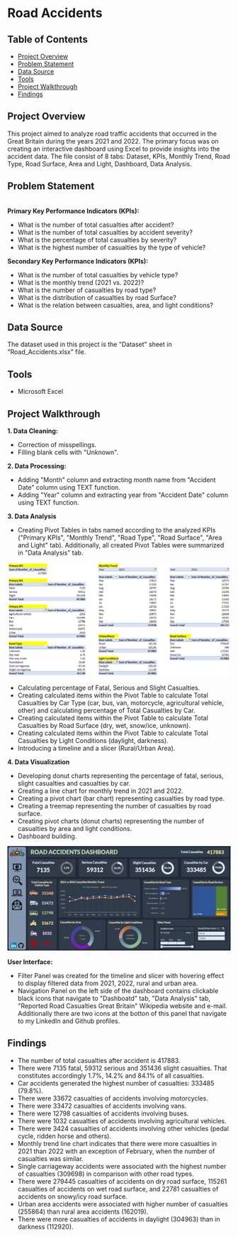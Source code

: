 # Road Accidents

<h2>Table of Contents</h2>

- [Project Overview](#project-overview)
- [Problem Statement](#problem-statement)
- [Data Source](#data-source)
- [Tools](#tools)
- [Project Walkthrough](#project-walkthrough)
- [Findings](#findings)

<h2>Project Overview</h2>
This project aimed to analyze road traffic accidents that occurred in the Great Britain during the years 2021 and 2022. The primary focus was on creating an interactive dashboard using Excel to provide insights into the accident data. The file consist of 8 tabs: Dataset, KPIs, Monthly Trend, Road Type, Road Surface, Area and Light, Dashboard, Data Analysis.

<h2>Problem Statement</h2>

**<br>Primary Key Performance Indicators (KPIs):</br>**
- What is the number of total casualties after accident?
- What is the number of total casualties by accident severity?
- What is the percentage of total casualties by severity?
- What is the highest number of casualties by the type of vehicle?

**Secondary Key Performance Indicators (KPIs):**
- What is the number of total casualties by vehicle type?
- What is the monthly trend (2021 vs. 2022)?
- What is the number of casualties by road type?
- What is the distribution of casualties by road Surface?
- What is the relation between casualties, area, and light conditions?


<h2>Data Source</h2>
The dataset used in this project is the "Dataset" sheet in "Road_Accidents.xlsx" file.

<h2>Tools</h2>

- Microsoft Excel

<h2>Project Walkthrough</h2>

**1. Data Cleaning:**
   - Correction of misspellings.
   - Filling blank cells with "Unknown".

**2. Data Processing:**
   - Adding "Month" column and extracting month name from "Accident Date" column using TEXT function.
   - Adding "Year" column and extracting year from "Accident Date" column using TEXT function.

**3. Data Analysis**

- Creating Pivot Tables in tabs named according to the analyzed KPIs ("Primary KPIs", "Monthly Trend", "Road Type", "Road Surface", "Area and Light" tab). Additionally, all created Pivot Tables were summarized in "Data Analysis" tab.
    

![](Data_Analysis.png)

- Calculating percentage of Fatal, Serious and Slight Casualties.
- Creating calculated items within the Pivot Table to calculate Total Casualties by Car Type (car, bus, van, motorcycle, agricultural vehicle, other) and calculating percentage of Total Casualties by Car.
- Creating calculated items within the Pivot Table to calculate Total Casualties by Road Surface (dry, wet, snow/ice, unknown).
- Creating calculated items within the Pivot Table to calculate Total Casualties by Light Conditions (daylight, darkness).
- Introducing a timeline and a slicer (Rural/Urban Area).

**4. Data Visualization**

- Developing donut charts representing the percentage of fatal, serious, slight casualties and casualties by car.
- Creating a line chart for monthly trend in 2021 and 2022.
- Creating a pivot chart (bar chart) representing casualties by road type.
- Creating a treemap representing the number of casualties by road surface.
- Creating pivot charts (donut charts) representing the number of casualties by area and light conditions.
- Dashboard building.

![](Dashboard.png)

**User Interface:**

- Filter Panel was created for the timeline and slicer with hovering effect to display filtered data from 2021, 2022, rural and urban area.
- Navigation Panel on the left side of the dashboard contains clickable black icons that navigate to "Dashboatd" tab, "Data Analysis" tab, "Reported Road Casualties Great Britain" Wikipedia website and e-mail. Additionally there are two icons at the botton of this panel that navigate to my LinkedIn and Github profiles.

<h2>Findings</h2>

- The number of total casualties after accident is 417883.
- There were 7135 fatal, 59312 serious and 351436 slight casualties. That constitutes accordingly 1.7%, 14.2% and 84.1% of all casualties.
- Car accidents generated the highest number of casualties: 333485 (79.8%).
- There were 33672 casualties of accidents involving motorcycles.
- There were 33472 casualties of accidents involving vans.
- There were 12798 casualties of accidents involving buses.
- There were 1032 casualties of accidents involving agricultural vehicles.
- There were 3424 casualties of accidents involving other vehicles (pedal cycle, ridden horse and others).
- Monthly trend line chart indicates that there were more casualties in 2021 than 2022 with an exception of February, when the number of casualties was similar.
- Single carriageway accidents were associated with the highest number of casualties (309698) in comparison with other road types.
- There were 279445 casualties of accidents on dry road surface, 115261 casualties of accidents on wet road surface, and 22781 casualties of accidents on snowy/icy road surface.
- Urban area accidents were associated with higher number of casualties (255864) than rural area accidents (162019).
- There were more casualties of accidents in daylight (304963) than in darkness (112920).
